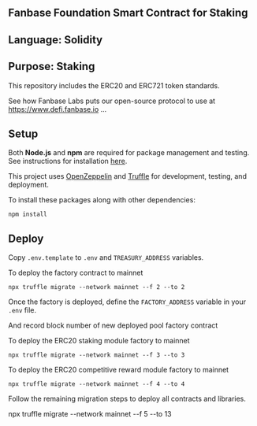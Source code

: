 ## Fanbase Foundation Smart Contract for Staking

## Language: Solidity

## Purpose: Staking
This repository includes the ERC20 and ERC721 token standards.

See how Fanbase Labs puts our open-source protocol to use at https://www.defi.fanbase.io ...


## Setup

Both **Node.js** and **npm** are required for package management and testing. See instructions
for installation [here](https://docs.npmjs.com/downloading-and-installing-node-js-and-npm).

This project uses [OpenZeppelin](https://docs.openzeppelin.com/)
and [Truffle](https://www.trufflesuite.com/docs/truffle)
for development, testing, and deployment.

To install these packages along with other dependencies:
```
npm install
```


## Deploy

Copy `.env.template` to `.env` and `TREASURY_ADDRESS` variables.


To deploy the factory contract to mainnet
```
npx truffle migrate --network mainnet --f 2 --to 2
```

Once the factory is deployed, define the `FACTORY_ADDRESS` variable in your `.env` file.

And record block number of new deployed pool factory contract

To deploy the ERC20 staking module factory to mainnet
```
npx truffle migrate --network mainnet --f 3 --to 3
```


To deploy the ERC20 competitive reward module factory to mainnet
```
npx truffle migrate --network mainnet --f 4 --to 4
```

Follow the remaining migration steps to deploy all contracts and libraries.

npx truffle migrate --network mainnet --f 5 --to 13

